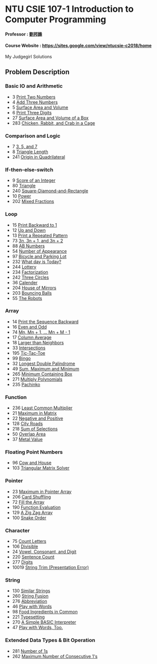 # NTU CSIE 107-1 Introduction to Computer Programming
#### Professor : [劉邦鋒](http://www.csie.ntu.edu.tw/~pangfeng/)
#### Course Website : https://sites.google.com/view/ntucsie-c2018/home

My Judgegirl Solutions

## Problem Description

### Basic IO and Arithmetic
- 3 [Print Two Numbers](https://judgegirl.csie.org/problem/0/3)
- 4 [Add Three Numbers](https://judgegirl.csie.org/problem/0/4)
- 5 [Surface Area and Volume](https://judgegirl.csie.org/problem/0/5)
- 6 [Print Three Digits](https://judgegirl.csie.org/problem/0/6)
- 27 [Surface Area and Volume of a Box](https://judgegirl.csie.org/problem/0/27)
- 283 [Chicken, Rabbit, and Crab in a Cage](https://judgegirl.csie.org/problem/0/283)

### Comparison and Logic
- 7 [3, 5, and 7](https://judgegirl.csie.org/problem/0/7)
- 8 [Triangle Length](https://judgegirl.csie.org/problem/0/8)
- 241 [Origin in Quadrilateral](https://judgegirl.csie.org/problem/0/241)

### If-then-else-switch
- 9 [Score of an Integer](https://judgegirl.csie.org/problem/0/9)
- 80 [Triangle](https://judgegirl.csie.org/problem/0/80)
- 240 [Square-Diamond-and-Rectangle](https://judgegirl.csie.org/problem/0/240)
- 10 [Power](https://judgegirl.csie.org/problem/0/10)
- 202 [Mixed Fractions](https://judgegirl.csie.org/problem/0/202)

### Loop
- 15 [Print Backward to 1](https://judgegirl.csie.org/problem/0/15)
- 12 [Up and Down](https://judgegirl.csie.org/problem/0/12)
- 13 [Print a Repeated Pattern](https://judgegirl.csie.org/problem/0/13)
- 73 [3n, 3n + 1, and 3n + 2](https://judgegirl.csie.org/problem/0/73)
- 88 [AB Numbers](https://judgegirl.csie.org/problem/0/88)
- 54 [Number of Appearance](https://judgegirl.csie.org/problem/0/54)
- 97 [Bicycle and Parking Lot](https://judgegirl.csie.org/problem/0/97)
- 232 [What day is Today?](https://judgegirl.csie.org/problem/0/232)
- 244 [Lottery](https://judgegirl.csie.org/problem/0/244)
- 234 [Factorization](https://judgegirl.csie.org/problem/0/234)
- 242 [Three Circles](https://judgegirl.csie.org/problem/0/242)
- 36 [Calender](https://judgegirl.csie.org/problem/0/36)
- 204 [House of Mirrors](https://judgegirl.csie.org/problem/0/204)
- 203 [Bouncing Balls](https://judgegirl.csie.org/problem/0/203)
- 55 [The Robots](https://judgegirl.csie.org/problem/0/55)


### Array
- 14 [Print the Sequence Backward](https://judgegirl.csie.org/problem/0/14)
- 16 [Even and Odd](https://judgegirl.csie.org/problem/0/16)
- 74 [Mn, Mn + 1, ... Mn + M - 1](https://judgegirl.csie.org/problem/0/74)
- 17 [Column Average](https://judgegirl.csie.org/problem/0/17)
- 18 [Larger than Neighbors](https://judgegirl.csie.org/problem/0/18)
- 33 [Intersections](https://judgegirl.csie.org/problem/0/33)
- 195 [Tic-Tac-Toe](https://judgegirl.csie.org/problem/0/195)
- 99 [Bingo](https://judgegirl.csie.org/problem/0/99)
- 32 [Longest Double Palindrome](https://judgegirl.csie.org/problem/0/32)
- 49 [Sum, Maximum and Minimum](https://judgegirl.csie.org/problem/0/49)
- 265 [Minimum Containing Box](https://judgegirl.csie.org/problem/0/265)
- 271 [Multiply Polynomials](https://judgegirl.csie.org/problem/0/271)
- 235 [Pachinko](https://judgegirl.csie.org/problem/0/235)

### Function
- 236 [Least Common Multiplier](https://judgegirl.csie.org/problem/0/236)
- 21 [Maximum in Matrix](https://judgegirl.csie.org/problem/0/21)
- 22 [Negative and Positive](https://judgegirl.csie.org/problem/0/22)
- 128 [City Roads](https://judgegirl.csie.org/problem/0/128)
- 218 [Sum of Selections](https://judgegirl.csie.org/problem/0/218)
- 50 [Overlap Area](https://judgegirl.csie.org/problem/0/50)
- 37 [Metal Value](https://judgegirl.csie.org/problem/0/37)

### Floating Point Numbers
- 96 [Cow and House](https://judgegirl.csie.org/problem/0/96)
- 103 [Triangular Matrix Solver](https://judgegirl.csie.org/problem/0/103)

### Pointer
- 23 [Maximum in Pointer Array](https://judgegirl.csie.org/problem/0/23)
- 206 [Card Shuffling](https://judgegirl.csie.org/problem/0/206)
- 72 [Fill the Array](https://judgegirl.csie.org/problem/0/72)
- 190 [Function Evaluation](https://judgegirl.csie.org/problem/0/190)
- 129 [A Zig Zag Array](https://judgegirl.csie.org/problem/0/129)
- 100 [Snake Order](https://judgegirl.csie.org/problem/0/100)

### Character
- 75 [Count Letters](https://judgegirl.csie.org/problem/0/75)
- 106 [Divisible](https://judgegirl.csie.org/problem/0/106)
- 24 [Vowel, Consonant, and Digit](https://judgegirl.csie.org/problem/0/24)
- 220 [Sentence Count](https://judgegirl.csie.org/problem/0/220)
- 277 [Digits](https://judgegirl.csie.org/problem/0/277)
- 10019 [String Trim (Presentation Error)](https://judgegirl.csie.org/problem/0/10019)

### String
- 130 [Similar Strings](https://judgegirl.csie.org/problem/0/130)
- 260 [String Fusion](https://judgegirl.csie.org/problem/0/260)
- 276 [Abbreviation](https://judgegirl.csie.org/problem/0/276)
- 46 [Play with Words](https://judgegirl.csie.org/problem/0/46)
- 98 [Food Ingredients in Common](https://judgegirl.csie.org/problem/0/98)
- 221 [Typesetting](https://judgegirl.csie.org/problem/0/221)
- 270 [A Simple BASIC Interpreter](https://judgegirl.csie.org/problem/0/270)
- 47 [Play with Words, Too.](https://judgegirl.csie.org/problem/0/47)

### Extended Data Types & Bit Operation
- 281 [Number of 1s](https://judgegirl.csie.org/problem/0/281)
- 262 [Maximum Number of Consecutive 1's](https://judgegirl.csie.org/problem/0/262)
